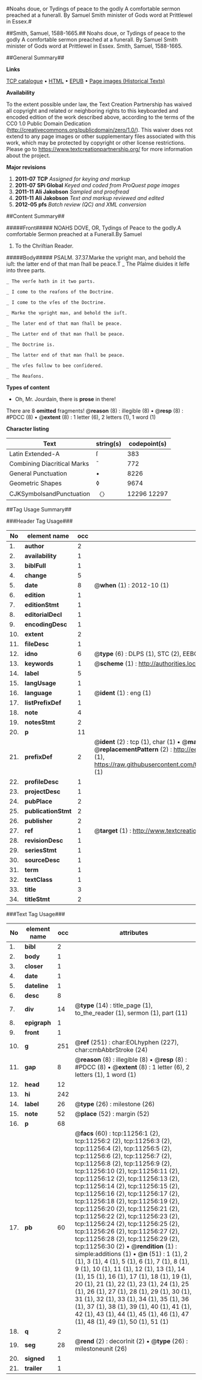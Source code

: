 #Noahs doue, or Tydings of peace to the godly A comfortable sermon preached at a funerall. By Samuel Smith minister of Gods word at Prittlewel in Essex.#

##Smith, Samuel, 1588-1665.##
Noahs doue, or Tydings of peace to the godly A comfortable sermon preached at a funerall. By Samuel Smith minister of Gods word at Prittlewel in Essex.
Smith, Samuel, 1588-1665.

##General Summary##

**Links**

[TCP catalogue](http://www.ota.ox.ac.uk/tcp/)  • 
[HTML](http://tei.it.ox.ac.uk/tcp/Texts-HTML/free/A12/A12529.html)  • 
[EPUB](http://tei.it.ox.ac.uk/tcp/Texts-EPUB/free/A12/A12529.epub) • 
[Page images (Historical Texts)](https://historicaltexts.jisc.ac.uk/eebo-99846296e)

**Availability**

To the extent possible under law, the Text Creation Partnership has waived all copyright and related or neighboring rights to this keyboarded and encoded edition of the work described above, according to the terms of the CC0 1.0 Public Domain Dedication (http://creativecommons.org/publicdomain/zero/1.0/). This waiver does not extend to any page images or other supplementary files associated with this work, which may be protected by copyright or other license restrictions. Please go to https://www.textcreationpartnership.org/ for more information about the project.

**Major revisions**

1. __2011-07__ __TCP__ *Assigned for keying and markup*
1. __2011-07__ __SPi Global__ *Keyed and coded from ProQuest page images*
1. __2011-11__ __Ali Jakobson__ *Sampled and proofread*
1. __2011-11__ __Ali Jakobson__ *Text and markup reviewed and edited*
1. __2012-05__ __pfs__ *Batch review (QC) and XML conversion*

##Content Summary##

#####Front#####
NOAHS DOVE, OR, Tydings of Peace to the godly.A comfortable Sermon preached at a Funerall.By Samuel 
1. To the Chriſtian Reader.

#####Body#####
PSALM. 37.37.Marke the vpright man, and behold the iuſt: the latter end of that man ſhall be peace.T
    _ The Pſalme diuides it ſelfe into three parts.

    _ The verſe hath in it two parts.

    _ I come to the reaſons of the Doctrine.

    _ I come to the vſes of the Doctrine.

    _ Marke the vpright man, and behold the iuſt.

    _ The later end of that man ſhall be peace.

    _ The Latter end of that man ſhall be peace.

    _ The Doctrine is.

    _ The latter end of that man ſhall be peace.

    _ The vſes follow to bee conſidered.

    _ The Reaſons.

**Types of content**

  * Oh, Mr. Jourdain, there is **prose** in there!

There are 8 **omitted** fragments! 
 @__reason__ (8) : illegible (8)  •  @__resp__ (8) : #PDCC (8)  •  @__extent__ (8) : 1 letter (6), 2 letters (1), 1 word (1)

**Character listing**


|Text|string(s)|codepoint(s)|
|---|---|---|
|Latin Extended-A|ſ|383|
|Combining             Diacritical Marks|̄|772|
|General Punctuation|•|8226|
|Geometric Shapes|◊|9674|
|CJKSymbolsandPunctuation|〈〉|12296 12297|

##Tag Usage Summary##

###Header Tag Usage###

|No|element name|occ|attributes|
|---|---|---|---|
|1.|__author__|2||
|2.|__availability__|1||
|3.|__biblFull__|1||
|4.|__change__|5||
|5.|__date__|8| @__when__ (1) : 2012-10 (1)|
|6.|__edition__|1||
|7.|__editionStmt__|1||
|8.|__editorialDecl__|1||
|9.|__encodingDesc__|1||
|10.|__extent__|2||
|11.|__fileDesc__|1||
|12.|__idno__|6| @__type__ (6) : DLPS (1), STC (2), EEBO-CITATION (1), PROQUEST (1), VID (1)|
|13.|__keywords__|1| @__scheme__ (1) : http://authorities.loc.gov/ (1)|
|14.|__label__|5||
|15.|__langUsage__|1||
|16.|__language__|1| @__ident__ (1) : eng (1)|
|17.|__listPrefixDef__|1||
|18.|__note__|4||
|19.|__notesStmt__|2||
|20.|__p__|11||
|21.|__prefixDef__|2| @__ident__ (2) : tcp (1), char (1)  •  @__matchPattern__ (2) : ([0-9\-]+):([0-9IVX]+) (1), (.+) (1)  •  @__replacementPattern__ (2) : http://eebo.chadwyck.com/downloadtiff?vid=$1&page=$2 (1), https://raw.githubusercontent.com/textcreationpartnership/Texts/master/tcpchars.xml#$1 (1)|
|22.|__profileDesc__|1||
|23.|__projectDesc__|1||
|24.|__pubPlace__|2||
|25.|__publicationStmt__|2||
|26.|__publisher__|2||
|27.|__ref__|1| @__target__ (1) : http://www.textcreationpartnership.org/docs/. (1)|
|28.|__revisionDesc__|1||
|29.|__seriesStmt__|1||
|30.|__sourceDesc__|1||
|31.|__term__|1||
|32.|__textClass__|1||
|33.|__title__|3||
|34.|__titleStmt__|2||


###Text Tag Usage###

|No|element name|occ|attributes|
|---|---|---|---|
|1.|__bibl__|2||
|2.|__body__|1||
|3.|__closer__|1||
|4.|__date__|1||
|5.|__dateline__|1||
|6.|__desc__|8||
|7.|__div__|14| @__type__ (14) : title_page (1), to_the_reader (1), sermon (1), part (11)|
|8.|__epigraph__|1||
|9.|__front__|1||
|10.|__g__|251| @__ref__ (251) : char:EOLhyphen (227), char:cmbAbbrStroke (24)|
|11.|__gap__|8| @__reason__ (8) : illegible (8)  •  @__resp__ (8) : #PDCC (8)  •  @__extent__ (8) : 1 letter (6), 2 letters (1), 1 word (1)|
|12.|__head__|12||
|13.|__hi__|242||
|14.|__label__|26| @__type__ (26) : milestone (26)|
|15.|__note__|52| @__place__ (52) : margin (52)|
|16.|__p__|68||
|17.|__pb__|60| @__facs__ (60) : tcp:11256:1 (2), tcp:11256:2 (2), tcp:11256:3 (2), tcp:11256:4 (2), tcp:11256:5 (2), tcp:11256:6 (2), tcp:11256:7 (2), tcp:11256:8 (2), tcp:11256:9 (2), tcp:11256:10 (2), tcp:11256:11 (2), tcp:11256:12 (2), tcp:11256:13 (2), tcp:11256:14 (2), tcp:11256:15 (2), tcp:11256:16 (2), tcp:11256:17 (2), tcp:11256:18 (2), tcp:11256:19 (2), tcp:11256:20 (2), tcp:11256:21 (2), tcp:11256:22 (2), tcp:11256:23 (2), tcp:11256:24 (2), tcp:11256:25 (2), tcp:11256:26 (2), tcp:11256:27 (2), tcp:11256:28 (2), tcp:11256:29 (2), tcp:11256:30 (2)  •  @__rendition__ (1) : simple:additions (1)  •  @__n__ (51) : 1 (1), 2 (1), 3 (1), 4 (1), 5 (1), 6 (1), 7 (1), 8 (1), 9 (1), 10 (1), 11 (1), 12 (1), 13 (1), 14 (1), 15 (1), 16 (1), 17 (1), 18 (1), 19 (1), 20 (1), 21 (1), 22 (1), 23 (1), 24 (1), 25 (1), 26 (1), 27 (1), 28 (1), 29 (1), 30 (1), 31 (1), 32 (1), 33 (1), 34 (1), 35 (1), 36 (1), 37 (1), 38 (1), 39 (1), 40 (1), 41 (1), 42 (1), 43 (1), 44 (1), 45 (1), 46 (1), 47 (1), 48 (1), 49 (1), 50 (1), 51 (1)|
|18.|__q__|2||
|19.|__seg__|28| @__rend__ (2) : decorInit (2)  •  @__type__ (26) : milestoneunit (26)|
|20.|__signed__|1||
|21.|__trailer__|1||
